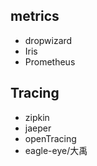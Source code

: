 ## metrics
 * dropwizard
 * Iris
 * Prometheus
 
## Tracing
 * zipkin
 * jaeper
 * openTracing
 * eagle-eye/大禹
